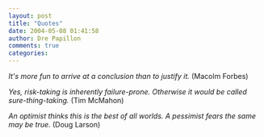 ```yaml
---
layout: post
title: "Quotes"
date: 2004-05-08 01:41:58
author: Dre Papillon
comments: true
categories: 
---
```



*It's more fun to arrive at a conclusion than to justify it.*  (Macolm Forbes)

*Yes, risk-taking is inherently failure-prone.  Otherwise it would be called sure-thing-taking.*  (Tim McMahon)

*An optimist thinks this is the best of all worlds.  A pessimist fears the same may be true.*  (Doug Larson)